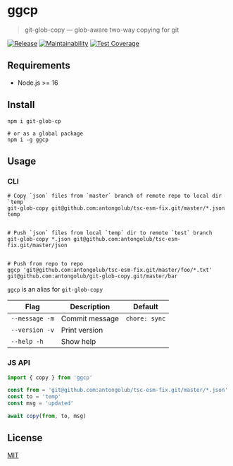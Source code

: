 # ggcp

> git-glob-copy — glob-aware two-way copying for git

[![Release](https://github.com/antongolub/git-glob-cp/workflows/CI/badge.svg)](https://github.com/antongolub/git-glob-cp/actions)
[![Maintainability](https://api.codeclimate.com/v1/badges/2995a0e9d2a84bd4191f/maintainability)](https://codeclimate.com/github/antongolub/git-glob-cp/maintainability)
[![Test Coverage](https://api.codeclimate.com/v1/badges/2995a0e9d2a84bd4191f/test_coverage)](https://codeclimate.com/github/antongolub/git-glob-cp/test_coverage)

## Requirements
* Node.js >= 16

## Install
```shell
npm i git-glob-cp

# or as a global package
npm i -g ggcp
```

## Usage
### CLI
```shell
# Copy `json` files from `master` branch of remote repo to local dir `temp`
git-glob-copy git@github.com:antongolub/tsc-esm-fix.git/master/*.json temp


# Push `json` files from local `temp` dir to remote `test` branch
git-glob-copy *.json git@github.com:antongolub/tsc-esm-fix.git/master/json


# Push from repo to repo
ggcp 'git@github.com:antongolub/tsc-esm-fix.git/master/foo/*.txt' git@github.com:antongolub/git-glob-copy.git/master/bar
```
`ggcp` is an alias for `git-glob-copy`

| Flag           | Description    | Default       |
|----------------|----------------|---------------|
| `--message -m` | Commit message | `chore: sync` |
| `--version -v` | Print version  |               |
| `--help -h`    | Show help      |               |

### JS API
```js
import { copy } from 'ggcp'

const from = 'git@github.com:antongolub/tsc-esm-fix.git/master/*.json'
const to = 'temp'
const msg = 'updated'

await copy(from, to, msg)
```

## License
[MIT](./LICENSE)
